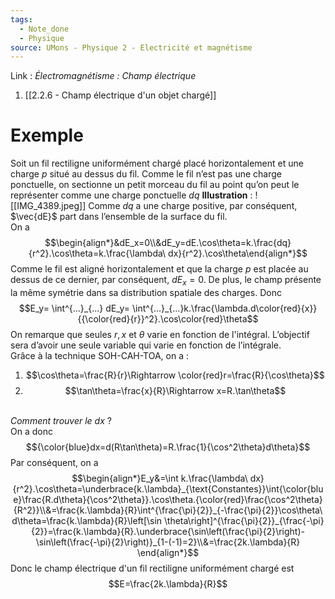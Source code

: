 ```yaml
---
tags:
  - Note_done
  - Physique
source: UMons - Physique 2 - Electricité et magnétisme
---
```


Link :
_Électromagnétisme : Champ électrique_
1. [[2.2.6 - Champ électrique d'un objet chargé]]

# Exemple
Soit un fil rectiligne uniformément chargé placé horizontalement et une charge $p$ situé au dessus du fil. Comme le fil n’est pas une charge ponctuelle, on sectionne un petit morceau du fil au point qu’on peut le représenter comme une charge ponctuelle $dq$ 
**Illustration** : ![[IMG_4389.jpeg]]
Comme $dq$ a une charge positive, par conséquent, $\vec{dE}$ part dans l’ensemble de la surface du fil. 
\
On a $$\begin{align*}&dE_x=0\\&dE_y=dE.\cos\theta=k.\frac{dq}{r^2}.\cos\theta=k.\frac{\lambda\ dx}{r^2}.\cos\theta\end{align*}$$
Comme le fil est aligné horizontalement et que la charge $p$ est placée au dessus de ce dernier, par conséquent, $dE_x=0$. De plus, le champ présente la même symétrie dans sa distribution spatiale des charges. 
Donc $$E_y= \int^{...}_{...} dE_y= \int^{...}_{...}k.\frac{\lambda.d\color{red}{x}}{{\color{red}{r}}^2}.\cos\color{red}\theta$$ On remarque que seules $r, x$ et $\theta$ varie en fonction de l'intégral. L’objectif sera d’avoir une seule variable qui varie en fonction de l’intégrale. 
\
Grâce à la technique SOH-CAH-TOA, on a : 
1. $$\cos\theta=\frac{R}{r}\Rightarrow \color{red}r=\frac{R}{\cos\theta}$$
2. $$\tan\theta=\frac{x}{R}\Rightarrow x=R.\tan\theta$$

\
_Comment trouver le $dx$_ ?
\
On a donc $${\color{blue}dx=d(R\tan\theta)=R.\frac{1}{\cos^2\theta}d\theta}$$ Par conséquent, on a $$\begin{align*}E_y&=\int k.\frac{\lambda\ dx}{r^2}.\cos\theta=\underbrace{k.\lambda}_{\text{Constantes}}\int{\color{blue}\frac{R.d\theta}{\cos^2\theta}}.\cos\theta.{\color{red}\frac{\cos^2\theta}{R^2}}\\&=\frac{k.\lambda}{R}\int^{\frac{\pi}{2}}_{-\frac{\pi}{2}}\cos\theta\ d\theta=\frac{k.\lambda}{R}\left[\sin \theta\right]^{\frac{\pi}{2}}_{\frac{-\pi}{2}}=\frac{k.\lambda}{R}.\underbrace{\sin\left(\frac{\pi}{2}\right)-\sin\left(\frac{-\pi}{2}\right)}_{1-(-1)=2}\\&=\frac{2k.\lambda}{R} \end{align*}$$
Donc le champ électrique d'un fil rectiligne uniformément chargé est $$E=\frac{2k.\lambda}{R}$$
